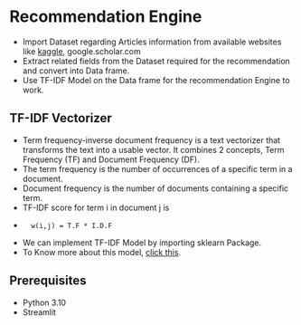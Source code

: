 # Recommendation Engine
- Import Dataset regarding Articles information from available websites like [kaggle](https://www.kaggle.com), google.scholar.com
- Extract related fields from the Dataset required for the recommendation and convert into Data frame.
- Use TF-IDF Model on the Data frame for the recommendation Engine to work.

## TF-IDF Vectorizer
- Term frequency-inverse document frequency is a text vectorizer that transforms the text into a usable vector. It combines 2 concepts, Term Frequency (TF) and Document Frequency (DF).
- The term frequency is the number of occurrences of a specific term in a document.
- Document frequency is the number of documents containing a specific term.
-  TF-IDF score for term i in document j is 
-       w(i,j) = T.F * I.D.F
- We can implement TF-IDF Model by importing sklearn Package.
-  To Know more about this model, [click this](https://www.geeksforgeeks.org/understanding-tf-idf-term-frequency-inverse-document-frequency). 
## Prerequisites
- Python 3.10
- Streamlit


